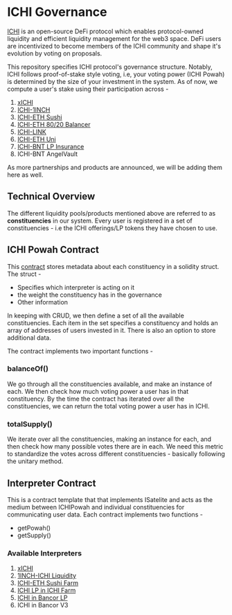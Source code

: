 # ICHI Governance

[ICHI](https://app.ichi.org/) is an open-source DeFi protocol which enables protocol-owned liquidity and efficient liquidity management for the web3 space. DeFi users are incentivized to become members of the ICHI community and shape it's evolution by voting on proposals. 

This repository specifies ICHI protocol's governance structure. Notably, ICHI follows proof-of-stake style voting, i.e, your voting power (ICHI Powah) is determined by the size of your investment in the system. As of now, we compute a user's stake using their participation across - 

 1. [xICHI](https://etherscan.io/tx/0xa08579b0a5768740524ed0f87edc606ecff7265b826403ccd41add93897f2272)  
 2. [ICHI-1INCH](https://etherscan.io/tx/0x4886acb6154e8896039eefa7a6dbed8c31c8b13839bb629785149692aa62a417)  
 3. [ICHI-ETH Sushi](https://etherscan.io/tx/0x587f4bbe20ccd357c03b6ec6f75c671b787112dc12221bd4d910d24aa171a09c)   
 4. [ICHI-ETH 80/20 Balancer](https://etherscan.io/tx/0x8a73f6130f6fcc21e2fc13b004e45354ac0959eae123e94e01c1a6bca1fe5ee1) 
 5. [ICHI-LINK](https://etherscan.io/tx/0x494aff2dd887b62098d276d5a2a0ba2241fc9fc1c43cba3fb9535ef8551d4927) 
 6. [ICHI-ETH Uni](https://etherscan.io/tx/0x6076ee7b84ae157cd22197c158f0100096d06e6903c4e35bbaf3d65dde351e07) 
 7. [ICHI-BNT LP Insurance](https://etherscan.io/tx/0xfaa3a4ad453f60f56cf747a1b0df635f2e542a4cc1f948c196ad9bd4ab650452)  
 8. ICHI-BNT AngelVault

As more partnerships and products are announced, we will be adding them here as well. 

## Technical Overview 

The different liquidity pools/products mentioned above are referred to as **constituencies** in our system.  Every user is registered in a set of constituencies - i.e the ICHI offerings/LP tokens they have chosen to use. 

## ICHI Powah Contract 

This [contract](ICHIPowah%20-%20https://etherscan.io/address/0x873902a3c0731ecc1f2075435fe035acceed5459) stores metadata about each constituency in a solidity struct. The struct - 

 - Specifies which interpreter is acting on it
 - the weight the constituency has in the governance
 - Other information

In keeping with CRUD, we then define a set of all the available constituencies. Each item in the set specifies a constituency and holds an array of addresses of users invested in it. There is also an option to store additional data. 

The contract implements two important functions - 

### balanceOf() 

We go through all the constituencies available, and make an instance of each. We then check how much voting power a user has in that constituency. By the time the contract has iterated over all the constituencies, we can return the total voting power a user has in ICHI. 

### totalSupply() 

We iterate over all the constituencies, making an instance for each, and then check how many possible votes there are in each. We need this metric to standardize the votes across different constituencies - basically following the unitary method. 

##  Interpreter Contract 

This is a contract template that that implements ISatelite and acts as the medium between ICHIPowah and individual constituencies for communicating user data. Each contract implements two functions - 

 - getPowah() 
 - getSupply()
    
 ### Available Interpreters
 

 1. [xICHI](https://etherscan.io/address/0x65e1a3555f2c544f84c97a385cc1dbe69da5ee6c)
 2. [1INCH-ICHI Liquidity](https://etherscan.io/address/0x9f493813d4ea0328d263bdcd8d486e914ec5ebc8)
 3. [ICHI-ETH Sushi Farm](https://etherscan.io/address/0x822b94df15fe9c60b35796be7b1e5e15ee225dd3)
 4. [ICHI LP in ICHI Farm](https://etherscan.io/address/0x7c49fc7110ef49d080f1d0cfc57fad5f21515014)
 5. [ICHI in Bancor LP](https://etherscan.io/address/0x43f1cacdacd3fa65dbcbd56604b90e077fffbb83)
 6. ICHI in Bancor V3
